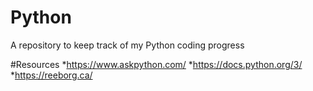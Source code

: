 # Python
A repository to keep track of my Python coding progress

#Resources
*https://www.askpython.com/
*https://docs.python.org/3/
*https://reeborg.ca/
